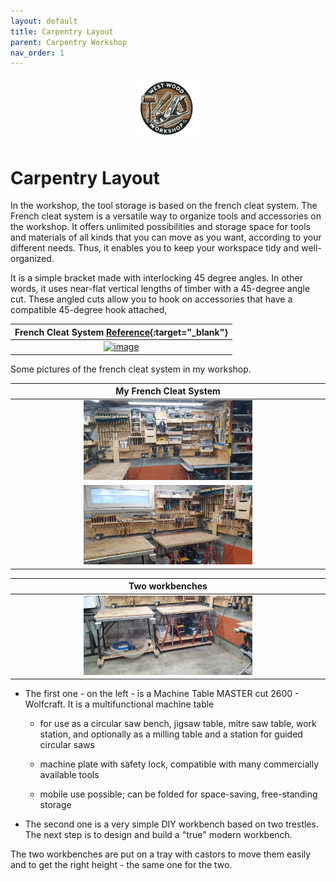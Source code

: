 ```yaml
---
layout: default
title: Carpentry Layout
parent: Carpentry Workshop
nav_order: 1
---
```

<p align="center"> <img src="../media/www_logo.png" width="20%" height="20%"/> </p>

# Carpentry Layout

In the workshop, the tool storage is based on the french cleat system.
The French cleat system is a versatile way to organize tools and accessories
on the workshop. It offers unlimited possibilities and storage space for tools 
and materials of all kinds that you can move as you want, 
according to your different needs. Thus, it enables you to keep your workspace tidy and 
well-organized. 

It is a simple bracket made with interlocking 45 degree angles.
In other words, it uses near-flat vertical lengths of timber with a 45-degree
angle cut. These angled cuts allow you to hook on accessories that have a 
compatible 45-degree hook attached, 


|                                                                                       French Cleat System  [Reference](https://www.thehandymansdaughter.com/){:target="_blank"}                                                                                       |
|:---------------------------------------------------------------------------------------------------------------------------------------------------------------------------------------------------------------------------------------------------------------------:|
| [<img alt="image" height="18%" src="https://www.thehandymansdaughter.com/wp-content/uploads/2020/08/french-cleat-hook-together.jpg" width="18%"/>](https://www.thehandymansdaughter.com/wp-content/uploads/2020/08/french-cleat-hook-together.jpg) | 

 Some pictures of the french cleat system in my workshop. 

|                                                                         My French Cleat System                                                                         |
|:----------------------------------------------------------------------------------------------------------------------------------------------------------------------:|
|             [<img alt="image" height="55%" src="/media/Organisation_Globale.jpg" width="55%"/>](https://garlatti.github.io/media/Organisation_Globale.jpg)             | 
| [<img alt="image" height="55%" src="/media/Organisation_Globale_1.jpg" width="55%"/>](https://garlatti.github.io/media/Organisation_Globale_1.jpg) | 



|                                                                        Two workbenches                                                                         |
|:--------------------------------------------------------------------------------------------------------------------------------------------------------------:|
|       [<img alt="image" height="55%" src="/media/Organisation_Globale_2.jpg" width="55%"/>](https://garlatti.github.io/media/Organisation_Globale_2.jpg)       | 

* The first one - on the left - is a Machine Table MASTER cut 2600 - Wolfcraft. It is a  multifunctional machine table
  
    * for use as a circular saw bench, jigsaw table, mitre saw table, work station, and optionally as a milling table 
    and a station for guided circular saws
  
    * machine plate with safety lock, compatible with many commercially available tools
    * mobile use possible; can be folded for space-saving, free-standing storage

* The second one is a very simple DIY workbench based on two trestles. 
The next step is to design and build a "true" modern workbench. 

The two workbenches are put on a tray with castors to move them easily 
and to get the right height - the same one for the two. 
